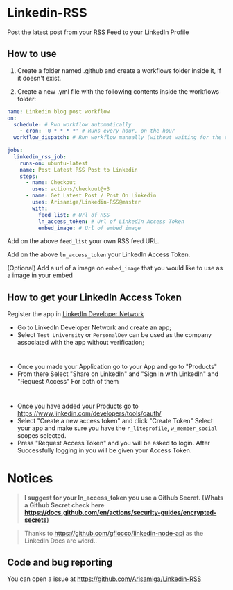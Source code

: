# Linkedin-RSS
Post the latest post from your RSS Feed to your LinkedIn Profile


## How to use

1. Create a folder named .github and create a workflows folder inside it, if it doesn't exist.

2. Create a new .yml file with the following contents inside the workflows folder:

```yaml
name: Linkedin blog post workflow
on:
  schedule: # Run workflow automatically
    - cron: '0 * * * *' # Runs every hour, on the hour
  workflow_dispatch: # Run workflow manually (without waiting for the cron to be called), through the GitHub Actions Workflow page directly
  
jobs:
  linkedin_rss_job:
    runs-on: ubuntu-latest
    name: Post Latest RSS Post to Linkedin
    steps:
      - name: Checkout
        uses: actions/checkout@v3
      - name: Get Latest Post / Post On Linkedin
        uses: Arisamiga/Linkedin-RSS@master
        with:
          feed_list: # Url of RSS
          ln_access_token: # Url of LinkedIn Access Token
          embed_image: # Url of embed image
```
Add on the above `feed_list` your own RSS feed URL.

Add on the above `ln_access_token` your LinkedIn Access Token.

(Optional) Add a url of a image on `embed_image` that you would like to use as a image in your embed

## How to get your LinkedIn Access Token

Register the app in [LinkedIn Developer Network](https://developer.linkedin.com/)

+ Go to LinkedIn Developer Network and create an app;
+ Select `Test University` or `PersonalDev` can be used as the company associated with the app without verification;

#

+ Once you made your Application go to your App and go to "Products"
+ From there Select "Share on LinkedIn" and "Sign In with LinkedIn" and "Request Access" For both of them


#

+ Once you have added your Products go to https://www.linkedin.com/developers/tools/oauth/
+ Select "Create a new access token" and click "Create Token" Select your app and make sure you have the `r_liteprofile`, `w_member_social` scopes selected.
+ Press "Request Access Token" and you will be asked to login. After Successfully logging in you will be given your Access Token.

# Notices

> **I suggest for your ln_access_token you use a Github Secret. (Whats a Github Secret check here https://docs.github.com/en/actions/security-guides/encrypted-secrets)**


> Thanks to https://github.com/gfiocco/linkedin-node-api as the LinkedIn Docs are wierd..

## Code and bug reporting
You can open a issue at https://github.com/Arisamiga/Linkedin-RSS
